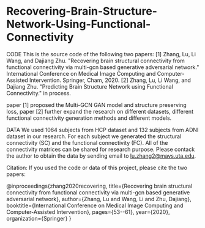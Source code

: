 # Recovering-Brain-Structure-Network-Using-Functional-Connectivity
CODE
This is the source code of the following two papers:
[1] Zhang, Lu, Li Wang, and Dajiang Zhu. "Recovering brain structural connectivity from functional connectivity via multi-gcn based generative adversarial network." International Conference on Medical Image Computing and Computer-Assisted Intervention. Springer, Cham, 2020.
[2] Zhang, Lu, Li Wang, and Dajiang Zhu. "Predicting Brain Structure Network using Functional Connectivity."  in process.

paper [1] proposed the Multi-GCN GAN model and structure preserving loss, paper [2] further expand the research on different datasets, different functional connectivity generation methods and different models.

DATA
We used 1064 subjects from HCP dataset and 132 subjects from ADNI dataset in our research. For each subject we generated the structural connectivity (SC) and the functional connectivity (FC). All of the connectivity matrices can be shared for research purpose. Please contack the author to obtain the data by sending email to lu.zhang2@mavs.uta.edu.


Citation:
If you used the code or data of this project, please cite the two papers:

@inproceedings{zhang2020recovering,
  title={Recovering brain structural connectivity from functional connectivity via multi-gcn based generative adversarial network},
  author={Zhang, Lu and Wang, Li and Zhu, Dajiang},
  booktitle={International Conference on Medical Image Computing and Computer-Assisted Intervention},
  pages={53--61},
  year={2020},
  organization={Springer}
}

